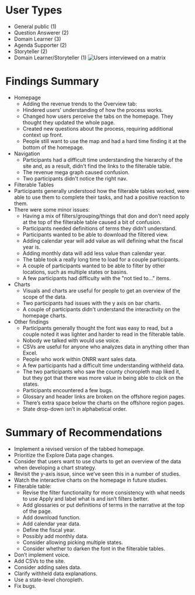 # User Types
* General public (1)
* Question Answerer (2)
* Domain Learner (3)
* Agenda Supporter (2)
* Storyteller (2)
* Domain Learner/Storyteller (1)
![Users interviewed on a matrix](https://github.com/ONRR/research/blob/master/nrrd-research/26_handsomehamster_revenuefilterabletable/RevenueFilterableTableUsers.PNG)

# Findings Summary
* Homepage
  * Adding the revenue trends to the Overview tab:
   * Hindered users' understanding of how the process works.
   * Changed how users perceive the tabs on the homepage. They thought they updated the whole page.
   * Created new questions about the process, requiring additional context up front.
  * People still want to use the map and had a hard time finding it at the bottom of the homepage.
* Navigation
  * Participants had a difficult time understanding the hierarchy of the site and, as a result, didn't find the links to the filterable table.
  * The revenue mega graph caused confusion.
  * Two participants didn't notice the right nav.
* Filterable Tables
 * Participants generally understood how the filterable tables worked, were able to use them to complete their tasks, and had a positive reaction to them.
 * There were some minor issues:
   * Having a mix of filters/grouping/things that don and don’t need apply at the top of the filterable table caused a bit of confusion.
   * Participants needed definitions of terms they didn’t understand.
   * Participants wanted to be able to download the filtered view.
   * Adding calendar year will add value as will defining what the fiscal year is.
   * Adding monthly data will add less value than calendar year.
   * The table took a really long time to load for a couple participants.
   * A couple of participants wanted to be able to filter by other locations, such as multiple states or basins.
   * A few participants had difficulty with the "not tied to..." items.
* Charts
  * Visuals and charts are useful for people to get an overview of the scope of the data.
  * Two participants had issues with the y axis on bar charts.
  * A couple of participants didn't understand the interactivity on the homepage charts.
* Other findings
  * Participants generally thought the font was easy to read, but a couple noted it was lighter and harder to read in the filterable table.
  * Nobody we talked with would use voice.
  * CSVs are useful for anyone who analyzes data in anything other than Excel.
  * People who work within ONRR want sales data.
  * A few participants had a difficult time understanding withheld data.
  * The two participants who saw the county choropleth map liked it, but they got that there was more value in being able to click on the states.
  * Participants encountered a few bugs.
   * Glossary and header links are broken on the offshore region pages.
   * There’s extra space below the charts on the offshore region pages.
   * State drop-down isn’t in alphabetical order.

# Summary of Recommendations
* Implement a revised version of the tabbed homepage.
* Prioritize the Explore Data page changes.
* Consider that users want to use charts to get an overview of the data when developing a chart strategy.
* Revisit the y-axis issue, since we’ve seen this in a number of studies.
* Watch the interactive charts on the homepage in future studies.
* Filterable table:
  * Revise the filter functionality for more consistency with what needs to use Apply and label what is and isn’t filters better.
  * Add glossaries or put definitions of terms in the narrative at the top of the page.
  * Add download function.
  * Add calendar year data.
  * Define the fiscal year.
  * Possibly add monthly data.
  * Consider allowing picking multiple states.
  * Consider whether to darken the font in the filterable tables.
* Don’t implement voice.
* Add CSVs to the site.
* Consider adding sales data.
* Clarify withheld data explanations.
* Use a state-level choropleth.
* Fix bugs.



